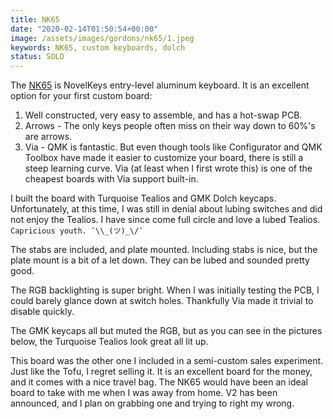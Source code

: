 ```yaml
---
title: NK65
date: "2020-02-14T01:50:54+00:00"
image: /assets/images/gordons/nk65/1.jpeg
keywords: NK65, custom keyboards, dolch
status: SOLD
---
```


The [NK65](https://novelkeys.xyz/products/nk65) is NovelKeys entry-level aluminum keyboard. It is an excellent option for your first custom board:

1. Well constructed, very easy to assemble, and has a hot-swap PCB.
2. Arrows - The only keys people often miss on their way down to 60%'s are arrows.
3. Via - QMK is fantastic. But even though tools like Configurator and QMK Toolbox have made it easier to customize your board, there is still a steep learning curve. Via (at least when I first wrote this) is one of the cheapest boards with Via support built-in.

I built the board with Turquoise Tealios and GMK Dolch keycaps. Unfortunately, at this time, I was still in denial about lubing switches and did not enjoy the Tealios. I have since come full circle and love a lubed Tealios. `Capricious youth. ¯\\_(ツ)_\/¯`

The stabs are included, and plate mounted. Including stabs is nice, but the plate mount is a bit of a let down. They can be lubed and sounded pretty good.

The RGB backlighting is super bright. When I was initially testing the PCB, I could barely glance down at switch holes. Thankfully Via made it trivial to disable quickly.

The GMK keycaps all but muted the RGB, but as you can see in the pictures below, the Turquoise Tealios look great all lit up.

This board was the other one I included in a semi-custom sales experiment. Just like the Tofu, I regret selling it. It is an excellent board for the money, and it comes with a nice travel bag. The NK65 would have been an ideal board to take with me when I was away from home. V2 has been announced, and I plan on grabbing one and trying to right my wrong.
